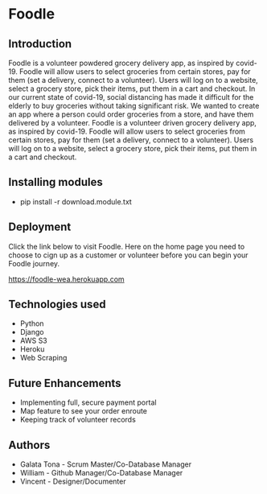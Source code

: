 # Foodle

## Introduction
Foodle is a volunteer powdered grocery delivery app, as inspired by covid-19. Foodle will allow users to select groceries from certain stores, pay for them (set a delivery, connect to a volunteer). 
Users will log on to a website, select a grocery store, pick their items, put them in a cart and checkout. In our current state of covid-19, social distancing has made it difficult for the elderly to buy groceries without taking significant risk. We wanted to create an app where a person could order groceries from a store, and have them delivered by a volunteer.
Foodle is a volunteer driven grocery delivery app, as inspired by covid-19. Foodle will allow users to select groceries from certain stores, pay for them (set a delivery, connect to a volunteer). Users will log on to a website, select a grocery store, pick their items, put them in a cart and checkout.  

## Installing modules
- pip install -r download.module.txt

## Deployment
Click the link below to visit Foodle. Here on the home page you need to choose to cign up as a customer or volunteer before you can begin your Foodle journey.

https://foodle-wea.herokuapp.com

## Technologies used
- Python
- Django
- AWS S3
- Heroku
- Web Scraping

## Future Enhancements
- Implementing full, secure payment portal
- Map feature to see your order enroute
- Keeping track of volunteer records

## Authors
- Galata Tona - Scrum Master/Co-Database Manager
- William - Github Manager/Co-Database Manager
- Vincent - Designer/Documenter